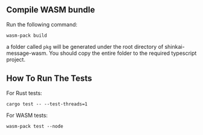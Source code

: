 ## Compile WASM bundle
Run the following command:

`wasm-pack build`

a folder called `pkg` will be generated under the root directory of shinkai-message-wasm. You should copy the entire folder to the required typescript project.

## How To Run The Tests

For Rust tests:

`cargo test -- --test-threads=1`

For WASM tests:

`wasm-pack test --node`